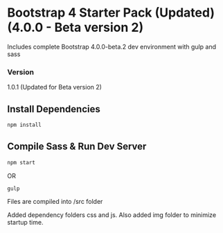 # Bootstrap 4 Starter Pack (Updated) (4.0.0 - Beta version 2)

Includes complete Bootstrap 4.0.0-beta.2 dev environment with gulp and sass

### Version

1.0.1 (Updated for Beta version 2)

## Install Dependencies

```bash
npm install 
```

## Compile Sass & Run Dev Server

```bash
npm start
```
OR

```bash
gulp
```

Files are compiled into /src folder

Added dependency folders css and js.  Also added img folder to minimize startup time.
